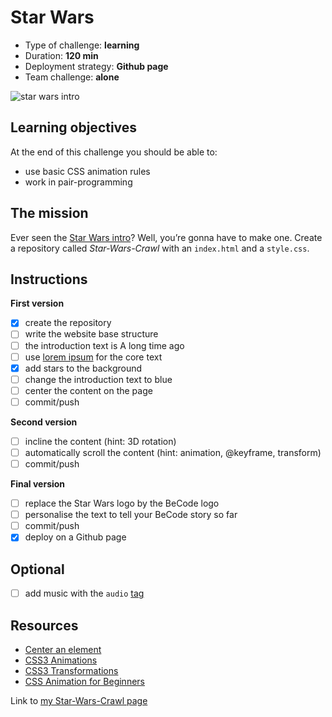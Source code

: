 # Star Wars
* Type of challenge: **learning**
* Duration: **120 min**
* Deployment strategy: **Github page**
* Team challenge: **alone**

![star wars intro](https://github.com/becodeorg/BXL-Swartz-4-27/raw/master/1.The-Field/4.HTML-CSS/introduction/images/star-wars.jpg)

## Learning objectives
At the end of this challenge you should be able to:
* use basic CSS animation rules
* work in pair-programming

## The mission
Ever seen the [Star Wars intro](https://www.youtube.com/watch?v=C587lNBQXAw)? Well, you’re gonna have to make one. Create a repository called *Star-Wars-Crawl* with an ```index.html``` and a ```style.css```.

## Instructions

**First version**
- [x] create the repository
- [ ] write the website base structure
- [ ] the introduction text is A long time ago
- [ ] use [lorem ipsum](http://en.lipsum.com/) for the core text
- [x] add stars to the background
- [ ] change the introduction text to blue
- [ ] center the content on the page
- [ ] commit/push

**Second version**
- [ ] incline the content (hint: 3D rotation)
- [ ] automatically scroll the content (hint: animation, @keyframe, transform)
- [ ] commit/push

**Final version**
- [ ] replace the Star Wars logo by the BeCode logo
- [ ] personalise the text to tell your BeCode story so far
- [ ] commit/push
- [x] deploy on a Github page

## Optional
- [ ] add music with the ```audio``` [tag](https://www.w3schools.com/tags/tag_audio.asp)

## Resources
* [Center an element](https://www.w3schools.com/css/css_align.asp)
* [CSS3 Animations](https://www.w3schools.com/css/css3_animations.asp)
* [CSS3 Transformations](https://www.w3schools.com/css/css3_3dtransforms.asp)
* [CSS Animation for Beginners](https://tinyurl.com/y2dvujce)

Link to [my Star-Wars-Crawl page](https://luisromeroaraya.github.io/Star-Wars-Crawl/)
